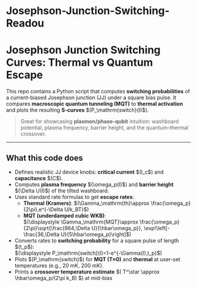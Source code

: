 # Josephson-Junction-Switching-Readou

# Josephson Junction Switching Curves: Thermal vs Quantum Escape

This repo contains a Python script that computes **switching probabilities** of a current-biased Josephson junction (JJ) under a square bias pulse. It compares **macroscopic quantum tunneling (MQT)** to **thermal activation** and plots the resulting **S-curves** \$(P_\mathrm{switch}(I)\$).

> Great for showcasing **plasmon/phase-qubit** intuition: washboard potential, plasma frequency, barrier height, and the quantum–thermal crossover.

---

## What this code does

- Defines realistic JJ device knobs: **critical current** \$(I_c\$) and **capacitance** \$(C\$).
- Computes **plasma frequency** \$(\omega_p(I)\$) and **barrier height** \$(\Delta U(I)\$) of the tilted washboard.
- Uses standard rate formulas to get **escape rates**:
  - **Thermal (Kramers)**: \$(\Gamma_\mathrm{th}\approx \frac{\omega_p}{2\pi}\,e^{-\Delta U/k_BT}\$)
  - **MQT (underdamped cubic WKB)**:  
    \$(\displaystyle \Gamma_\mathrm{MQT}\approx \frac{\omega_p}{2\pi}\sqrt{\frac{864\,\Delta U}{\hbar\omega_p}}\,
    \exp\!\left[-\frac{36\,\Delta U}{5\hbar\omega_p}\right]\$)
- Converts rates to **switching probability** for a square pulse of length \$(t_p\$):  
  \$(\displaystyle P_\mathrm{switch}(I)=1-e^{-\Gamma(I)\,t_p}\$)
- Plots \$(P_\mathrm{switch}\$) for **MQT (T≈0)** and **thermal** at user-set temperatures (e.g., 20 mK, 200 mK).
- Prints a **crossover temperature estimate** \$( T^\star \approx \hbar\omega_p/(2\pi k_B) \$) at mid-bias
